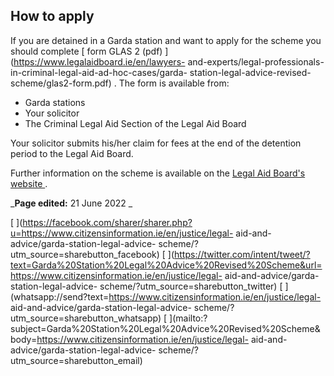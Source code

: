 ##  How to apply

If you are detained in a Garda station and want to apply for the scheme you
should complete [ form GLAS 2 (pdf) ](https://www.legalaidboard.ie/en/lawyers-
and-experts/legal-professionals-in-criminal-legal-aid-ad-hoc-cases/garda-
station-legal-advice-revised-scheme/glas2-form.pdf) . The form is available
from:

  * Garda stations 
  * Your solicitor 
  * The Criminal Legal Aid Section of the Legal Aid Board 

Your solicitor submits his/her claim for fees at the end of the detention
period to the Legal Aid Board.

Further information on the scheme is available on the [ Legal Aid Board's
website
](http://www.legalaidboard.ie/lab/publishing.nsf/Content/Garda_Station_Legal_Advice_Scheme)
.

_**Page edited:** 21 June 2022 _

[
](https://facebook.com/sharer/sharer.php?u=https://www.citizensinformation.ie/en/justice/legal-
aid-and-advice/garda-station-legal-advice-
scheme/?utm_source=sharebutton_facebook) [
](https://twitter.com/intent/tweet/?text=Garda%20Station%20Legal%20Advice%20Revised%20Scheme&url=https://www.citizensinformation.ie/en/justice/legal-
aid-and-advice/garda-station-legal-advice-
scheme/?utm_source=sharebutton_twitter) [
](whatsapp://send?text=https://www.citizensinformation.ie/en/justice/legal-
aid-and-advice/garda-station-legal-advice-
scheme/?utm_source=sharebutton_whatsapp) [
](mailto:?subject=Garda%20Station%20Legal%20Advice%20Revised%20Scheme&body=https://www.citizensinformation.ie/en/justice/legal-
aid-and-advice/garda-station-legal-advice-
scheme/?utm_source=sharebutton_email) [ ](javascript:void\(0\))
